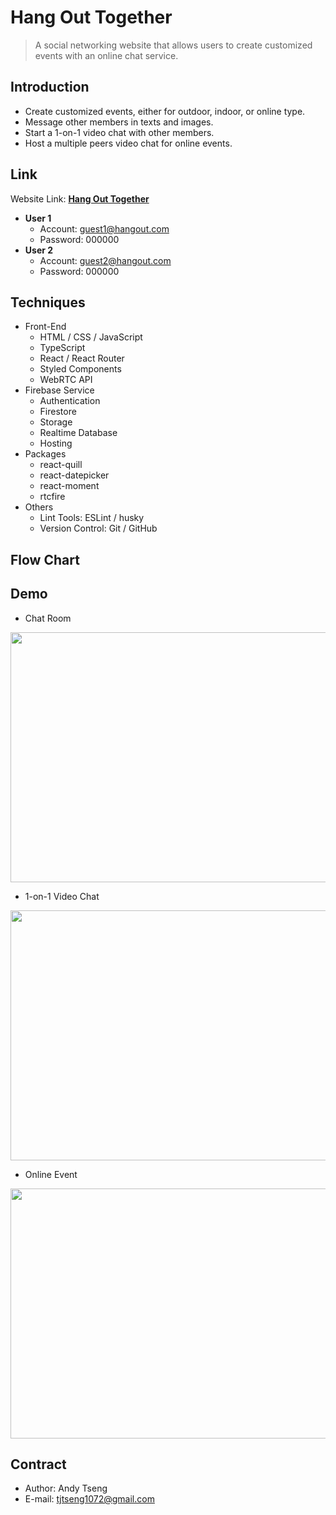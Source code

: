 # Hang Out Together
> A social networking website that allows users to create customized events with an online chat service.
## Introduction

+ Create customized events, either for outdoor, indoor, or online type.
+ Message other members in texts and images.
+ Start a 1-on-1 video chat with other members.
+ Host a multiple peers video chat for online events.

## Link

Website Link: **[Hang Out Together](https://hang-out-together.web.app/)**
+ **User 1**
  + Account: guest1@hangout.com
  + Password: 000000
+ **User 2**
  + Account: guest2@hangout.com
  + Password: 000000

## Techniques

+ Front-End
  + HTML / CSS / JavaScript
  + TypeScript
  + React / React Router
  + Styled Components
  + WebRTC API
+ Firebase Service
  + Authentication
  + Firestore
  + Storage
  + Realtime Database
  + Hosting
+ Packages
  + react-quill
  + react-datepicker
  + react-moment
  + rtcfire
+ Others
  + Lint Tools: ESLint / husky
  + Version Control: Git / GitHub

## Flow Chart

## Demo

+ Chat Room
<img width="800px" height="400px" algin="center" src="https://i.imgur.com/LBCwW1q.gif"/>

+ 1-on-1 Video Chat
<img width="800px" height="400px" algin="center" src="/readme_demo/1 on 1 video chat.gif"/>

+ Online Event
<img width="800px" height="400px" algin="center" src="/readme_demo/online event.gif"/>

## Contract
  
  + Author: Andy Tseng
  + E-mail: <tjtseng1072@gmail.com> 
